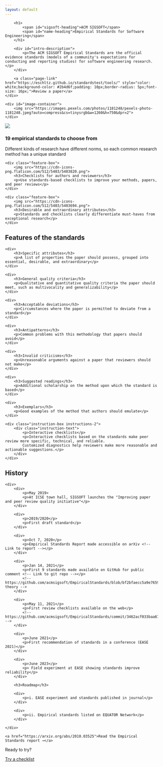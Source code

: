 ```yaml
---
layout: default
---
```


<style>
	main .wrapper {
		width: 100%;
	}
</style>

<section id="intro-section">
	<div id="intro-text">
	
		<h1>
			<span id="sigsoft-heading">ACM SIGSOFT</span>
			<span id="name-heading">Empirical Standards for Software Engineering</span>
		</h1>
	   	
		<div id="intro-description">
			<p>The ACM SIGSOFT Empirical Standards are the official evidence standards (models of a community's expectations for conducting and reporting studies) for software engineering research.</p>
		</div>
		
		<a class="page-link" href="https://eschltz.github.io/standardstest/tools/" style="color: white;background-color: #2b4d6f;padding: 10px;border-radius: 5px;font-size: 16px;">Review a paper</a>
	</div>

    <div id="image-container">
		<img src="https://images.pexels.com/photos/1181248/pexels-photo-1181248.jpeg?auto=compress&cs=tinysrgb&w=1260&h=750&dpr=2">
	</div>
</section>

<section id="feature-section">
	<div class="feature-box">
		<img src="https://cdn-icons-png.flaticon.com/512/9989/9989300.png">
		<h3>19 empirical standards to choose from</h3>
		<p>Different kinds of research have different norms, so each common research method has a unique standard</p>
	</div>
	
	<div class="feature-box">
		<img src="https://cdn-icons-png.flaticon.com/512/5403/5403820.png">
		<h3>Checklists for authors and reviewers</h3>
		<p>Use standards-based checklists to improve your methods, papers, and peer reviews</p>
	</div>
	
	<div class="feature-box">
		<img src="https://cdn-icons-png.flaticon.com/512/5403/5403694.png">
		<h3>Desirable and extraordinary attributes</h3>
		<p>Standards and checklists clearly differentiate must-haves from exceptional research</p>
	</div>
</section>

<section id="instruction-section">
	<h2>Features of the standards</h2>
	
	<div>
		<h3>Specific attributes</h3>
		<p>A list of properties the paper should possess, grouped into essential, desirable, and extraordinary</p>
	</div>
	
	<div>
		<h3>General quality criteria</h3>
		<p>Qualitative and quantitative quality criteria the paper should meet, such as multivocality and generalizability</p>
	</div>
	
	<div>
		<h3>Acceptable deviations</h3>
		<p>Circumstances where the paper is permitted to deviate from a standard</p>
	</div>
	
	<div>
		<h3>Antipatterns</h3>
		<p>Common problems with this methodology that papers should avoid</p>
	</div>
	
	<div>
		<h3>Invalid criticisms</h3>
		<p>Unreasonable arguments against a paper that reviewers should not make</p>
	</div>
	
	<div>
		<h3>Suggested readings</h3>
		<p>Additional scholarship on the method upon which the standard is based</p>
	</div>
	
	<div>
		<h3>Exemplars</h3>
		<p>Good examples of the method that authors should emulate</p>
	</div>
	
	<div class="instruction-box instructions-2">	
		<div class="instruction-text">
			<p>Interactive checklists</p>
			<p>Interactive checklists based on the standards make peer review more specific, technical, and reliable.
			Customized diagnostics help reviewers make more reasonable and actionable suggestions.</p>
		</div>
	</div>
	
</section>

<section id="history-section">
	<h2>History</h2>
	
	<div>
		<div>
			<p>May 2019>
			<p>At ICSE town hall, SIGSOFT launches the "Improving paper and peer review quality initiative"</p>
		</div>
		
		<div>
			<p>2019/2020</p>
			<p>First draft standard</p>
		</div>
		
		<div>
			<p>Oct 7, 2020</p>
			<p>Empirical Standards Report made accessible on arXiv <!-- Link to report --></p>
		</div>
		
		<div>
			<p>Jan 14, 2021</p>
			<p>First 9 standards made available on GitHub for public comment <!-- Link to git repo --></p>
			<!-- https://github.com/acmsigsoft/EmpiricalStandards/blob/bf2bfaecc5a9e7659e66237994da7f93433c1e45/empiricalStandards.md#grounded-theory -->
		</div>
		
		<div>
			<p>May 11, 2021</p>
			<p>First review checklists available on the web</p>
			<!-- https://github.com/acmsigsoft/EmpiricalStandards/commit/3462acf033baa670f4dd869be1d85d642688da51 -->
		</div>
		
		<div>
			<p>June 2021</p>
			<p>First recommendation of standards in a conference (EASE 2021)</p>
		</div>
		
		<div>
			<p>June 2023</p>
			<p> Field experiment at EASE showing standards improve reliability</p>
		</div>
		
		<h3>Roadmap</h3>
		
		<div>
			<p>i. EASE experiment and standards published in journal</p>
		</div>
		
		<div>
			<p>ii. Empirical standards listed on EQUATOR Network</p>
		</div>
	
	</div>
	
	<a href="https://arxiv.org/abs/2010.03525">Read the Empirical Standards report →</a>
</section>

<p id="ready-text">Ready to try?</p>

<a class="page-link ready-link" href="https://eschltz.github.io/standardstest/tools/">Try a checklist</a>

